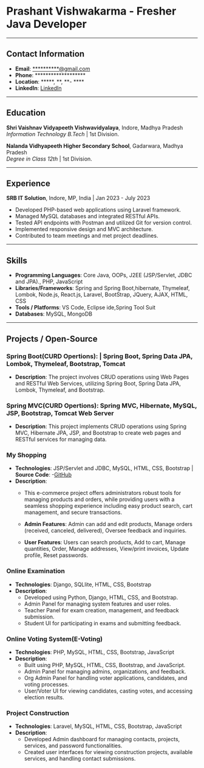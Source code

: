 # Prashant Vishwakarma - Fresher Java Developer

---

## Contact Information

- **Email**: [**********@gmail.com](mailto:*************@gmail.com)
- **Phone**: *******************
- **Location**: *****, **, **- ****
- **LinkedIn**: [LinkedIn](https://www.linkedin.com/in/prashantvi/)
---

## Education

**Shri Vaishnav Vidyapeeth Vishwavidyalaya**, Indore, Madhya Pradesh  
*Information Technology B.Tech* | 
1st Division. 

**Nalanda Vidhyapeeth Higher Secondary School**, Gadarwara, Madhya Pradesh  
*Degree in Class 12th* |
1st Division.

---

## Experience

**SRB IT Solution**, Indore, MP, India | Jan 2023 - July 2023

- Developed PHP-based web applications using Laravel framework.
- Managed MySQL databases and integrated RESTful APIs.
- Tested API endpoints with Postman and utilized Git for version control.
- Implemented responsive design and MVC architecture.
- Contributed to team meetings and met project deadlines.

---

## Skills

- **Programming Languages**: Core Java, OOPs, J2EE (JSP/Servlet, JDBC and JPA)., PHP, JavaScript
- **Libraries/Frameworks**: Spring and Spring Boot,hibernate, Thymeleaf, Lombok, Node.js, React.js, Laravel, BootStrap, JQuery, AJAX, HTML, CSS
- **Tools / Platforms**: VS Code, Eclipse ide,Spring Tool Suit
- **Databases**: MySQL, MongoDB

---

## Projects / Open-Source
### Spring Boot(CURD Opertions): | Spring Boot, Spring Data JPA, Lombok, Thymeleaf, Bootstrap, Tomcat
- **Description**: The project involves CRUD operations using Web Pages and RESTful Web Services, utilizing Spring Boot, Spring Data JPA, Lombok, Thymeleaf, and Bootstrap.
  
### Spring MVC(CURD Opertions): Spring MVC, Hibernate, MySQL, JSP, Bootstrap, Tomcat Web Server
- **Description**: This project implements CRUD operations using Spring MVC, Hibernate JPA, JSP, and Bootstrap to create web pages and RESTful services for managing data.

### My Shopping 
- **Technologies**: JSP/Servlet and JDBC, MySQL, HTML, CSS, Bootstrap | **Source Code**: -[GitHub](https://github.com/Prashantvi19/My-Shopping.git)
- **Description**:
  - This e-commerce project offers administrators robust tools for managing products and orders, while providing users with a seamless shopping experience including easy product search, cart management, and secure transactions.

  - **Admin Features**: Admin can add and edit products, Manage orders (received, canceled, delivered), Oversee feedback and inquiries.

  - **User Features**: Users can search products, Add to cart, Manage quantities, Order, Manage addresses, View/print invoices, Update profile, Reset passwords.

### Online Examination

- **Technologies**: Django, SQLlite, HTML, CSS, Bootstrap
- **Description**: 
  - Developed using Python, Django, HTML, CSS, and Bootstrap.
  - Admin Panel for managing system features and user roles.
  - Teacher Panel for exam creation, management, and feedback submission.
  - Student UI for participating in exams and submitting feedback.

### Online Voting System(E-Voting)

- **Technologies**: PHP, MySQL, HTML, CSS, Bootstrap, JavaScript
- **Description**: 
  - Built using PHP, MySQL, HTML, CSS, Bootstrap, and JavaScript.
  - Admin Panel for managing admins, organizations, and feedback.
  - Org Admin Panel for handling voter applications, candidates, and voting processes.
  - User/Voter UI for viewing candidates, casting votes, and accessing election results.

### Project Construction

- **Technologies**: Laravel, MySQL, HTML, CSS, Bootstrap, JavaScript
- **Description**: 
  - Developed Admin dashboard for managing contacts, projects, services, and password functionalities.
  - Created user interfaces for viewing construction projects, available services, and handling contact submissions.
